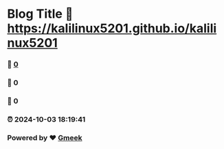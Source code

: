 # Blog Title :link: https://kalilinux5201.github.io/kalilinux5201 
### :page_facing_up: [0](https://kalilinux5201.github.io/kalilinux5201/tag.html) 
### :speech_balloon: 0 
### :hibiscus: 0 
### :alarm_clock: 2024-10-03 18:19:41 
### Powered by :heart: [Gmeek](https://github.com/Meekdai/Gmeek)
